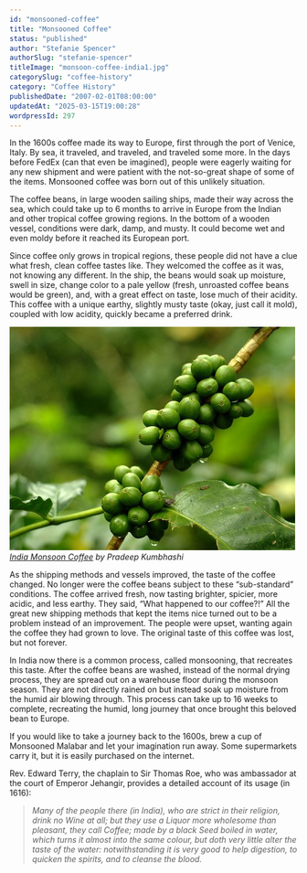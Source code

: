 ```yaml
---
id: "monsooned-coffee"
title: "Monsooned Coffee"
status: "published"
author: "Stefanie Spencer"
authorSlug: "stefanie-spencer"
titleImage: "monsoon-coffee-india1.jpg"
categorySlug: "coffee-history"
category: "Coffee History"
publishedDate: "2007-02-01T08:00:00"
updatedAt: "2025-03-15T19:00:28"
wordpressId: 297
---
```


In the 1600s coffee made its way to Europe, first through the port of Venice, Italy. By sea, it traveled, and traveled, and traveled some more. In the days before FedEx (can that even be imagined), people were eagerly waiting for any new shipment and were patient with the not-so-great shape of some of the items. Monsooned coffee was born out of this unlikely situation.

The coffee beans, in large wooden sailing ships, made their way across the sea, which could take up to 6 months to arrive in Europe from the Indian and other tropical coffee growing regions. In the bottom of a wooden vessel, conditions were dark, damp, and musty. It could become wet and even moldy before it reached its European port.

Since coffee only grows in tropical regions, these people did not have a clue what fresh, clean coffee tastes like. They welcomed the coffee as it was, not knowing any different. In the ship, the beans would soak up moisture, swell in size, change color to a pale yellow (fresh, unroasted coffee beans would be green), and, with a great effect on taste, lose much of their acidity. This coffee with a unique earthy, slightly musty taste (okay, just call it mold), coupled with low acidity, quickly became a preferred drink.

![Monsoon Coffee India](monsoon-coffee-india1.jpg)  
*[India Monsoon Coffee](http://www.flickr.com/photos/kpradeep/4127610385/in/photostream/) by Pradeep Kumbhashi*

As the shipping methods and vessels improved, the taste of the coffee changed. No longer were the coffee beans subject to these “sub-standard” conditions. The coffee arrived fresh, now tasting brighter, spicier, more acidic, and less earthy. They said, “What happened to our coffee?!” All the great new shipping methods that kept the items nice turned out to be a problem instead of an improvement. The people were upset, wanting again the coffee they had grown to love. The original taste of this coffee was lost, but not forever.

In India now there is a common process, called monsooning, that recreates this taste. After the coffee beans are washed, instead of the normal drying process, they are spread out on a warehouse floor during the monsoon season. They are not directly rained on but instead soak up moisture from the humid air blowing through. This process can take up to 16 weeks to complete, recreating the humid, long journey that once brought this beloved bean to Europe.

If you would like to take a journey back to the 1600s, brew a cup of Monsooned Malabar and let your imagination run away. Some supermarkets carry it, but it is easily purchased on the internet.

Rev. Edward Terry, the chaplain to Sir Thomas Roe, who was ambassador at the court of Emperor Jehangir, provides a detailed account of its usage (in 1616):

> *Many of the people there (in India), who are strict in their religion, drink no Wine at all; but they use a Liquor more wholesome than pleasant, they call Coffee; made by a black Seed boiled in water, which turns it almost into the same colour, but doth very little alter the taste of the water: notwithstanding it is very good to help digestion, to quicken the spirits, and to cleanse the blood.*
